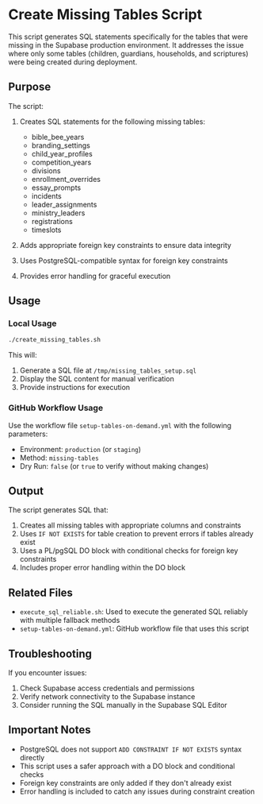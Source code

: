 # Create Missing Tables Script

This script generates SQL statements specifically for the tables that were missing in the Supabase production environment. It addresses the issue where only some tables (children, guardians, households, and scriptures) were being created during deployment.

## Purpose

The script:

1. Creates SQL statements for the following missing tables:

   - bible_bee_years
   - branding_settings
   - child_year_profiles
   - competition_years
   - divisions
   - enrollment_overrides
   - essay_prompts
   - incidents
   - leader_assignments
   - ministry_leaders
   - registrations
   - timeslots

2. Adds appropriate foreign key constraints to ensure data integrity
3. Uses PostgreSQL-compatible syntax for foreign key constraints
4. Provides error handling for graceful execution

## Usage

### Local Usage

```bash
./create_missing_tables.sh
```

This will:

1. Generate a SQL file at `/tmp/missing_tables_setup.sql`
2. Display the SQL content for manual verification
3. Provide instructions for execution

### GitHub Workflow Usage

Use the workflow file `setup-tables-on-demand.yml` with the following parameters:

- Environment: `production` (or `staging`)
- Method: `missing-tables`
- Dry Run: `false` (or `true` to verify without making changes)

## Output

The script generates SQL that:

1. Creates all missing tables with appropriate columns and constraints
2. Uses `IF NOT EXISTS` for table creation to prevent errors if tables already exist
3. Uses a PL/pgSQL DO block with conditional checks for foreign key constraints
4. Includes proper error handling within the DO block

## Related Files

- `execute_sql_reliable.sh`: Used to execute the generated SQL reliably with multiple fallback methods
- `setup-tables-on-demand.yml`: GitHub workflow file that uses this script

## Troubleshooting

If you encounter issues:

1. Check Supabase access credentials and permissions
2. Verify network connectivity to the Supabase instance
3. Consider running the SQL manually in the Supabase SQL Editor

## Important Notes

- PostgreSQL does not support `ADD CONSTRAINT IF NOT EXISTS` syntax directly
- This script uses a safer approach with a DO block and conditional checks
- Foreign key constraints are only added if they don't already exist
- Error handling is included to catch any issues during constraint creation

